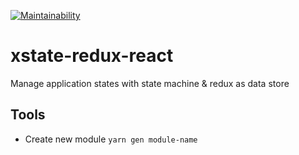 [![Maintainability](https://api.codeclimate.com/v1/badges/c74f435ee75b95c6f9de/maintainability)](https://codeclimate.com/github/danhtran94/xstate-redux-react/maintainability)
# xstate-redux-react
Manage application states with state machine &amp; redux as data store

## Tools
- Create new module `yarn gen module-name`